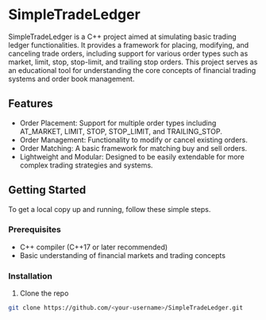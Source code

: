 # SimpleTradeLedger

SimpleTradeLedger is a C++ project aimed at simulating basic trading ledger functionalities. It provides a framework for placing, modifying, and canceling trade orders, including support for various order types such as market, limit, stop, stop-limit, and trailing stop orders. This project serves as an educational tool for understanding the core concepts of financial trading systems and order book management.

## Features

- Order Placement: Support for multiple order types including AT_MARKET, LIMIT, STOP, STOP_LIMIT, and TRAILING_STOP.
- Order Management: Functionality to modify or cancel existing orders.
- Order Matching: A basic framework for matching buy and sell orders.
- Lightweight and Modular: Designed to be easily extendable for more complex trading strategies and systems.

## Getting Started

To get a local copy up and running, follow these simple steps.

### Prerequisites

- C++ compiler (C++17 or later recommended)
- Basic understanding of financial markets and trading concepts

### Installation

1. Clone the repo
```sh
git clone https://github.com/<your-username>/SimpleTradeLedger.git
